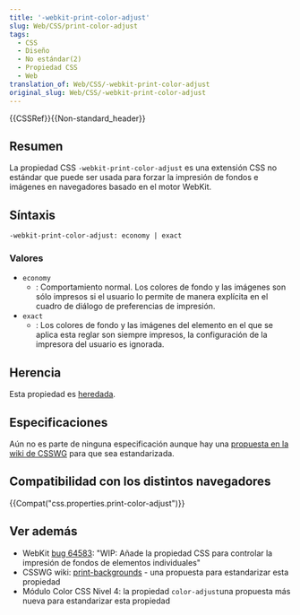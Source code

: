 ```yaml
---
title: '-webkit-print-color-adjust'
slug: Web/CSS/print-color-adjust
tags:
  - CSS
  - Diseño
  - No estándar(2)
  - Propiedad CSS
  - Web
translation_of: Web/CSS/-webkit-print-color-adjust
original_slug: Web/CSS/-webkit-print-color-adjust
---
```

{{CSSRef}}{{Non-standard_header}}

## Resumen

La propiedad CSS `-webkit-print-color-adjust` es una extensión CSS no estándar que puede ser usada para forzar la impresión de fondos e imágenes en navegadores basado en el motor WebKit.

## Síntaxis

    -webkit-print-color-adjust: economy | exact

### Valores

- `economy`
  - : Comportamiento normal. Los colores de fondo y las imágenes son sólo impresos si el usuario lo permite de manera explícita en el cuadro de diálogo de preferencias de impresión.
- `exact`
  - : Los colores de fondo y las imágenes del elemento en el que se aplica esta reglar son siempre impresos, la configuración de la impresora del usuario es ignorada.

## Herencia

Esta propiedad es [heredada](/es/docs/Web/Guide/CSS/Getting_started/Cascading_and_inheritance).

## Especificaciones

Aún no es parte de ninguna especificación aunque hay una [propuesta en la wiki de CSSWG](http://wiki.csswg.org/ideas/print-backgrounds) para que sea estandarizada.

## Compatibilidad con los distintos navegadores

{{Compat("css.properties.print-color-adjust")}}

## Ver además

- WebKit [bug 64583](https://bugs.webkit.org/show_bug.cgi?id=64583): "WIP: Añade la propiedad CSS para controlar la impresión de fondos de elementos individuales"
- CSSWG wiki: [print-backgrounds](http://wiki.csswg.org/ideas/print-backgrounds) - una propuesta para estandarizar esta propiedad
- Módulo Color CSS Nivel 4: la propiedad `color-adjust`una propuesta más nueva para estandarizar esta propiedad
